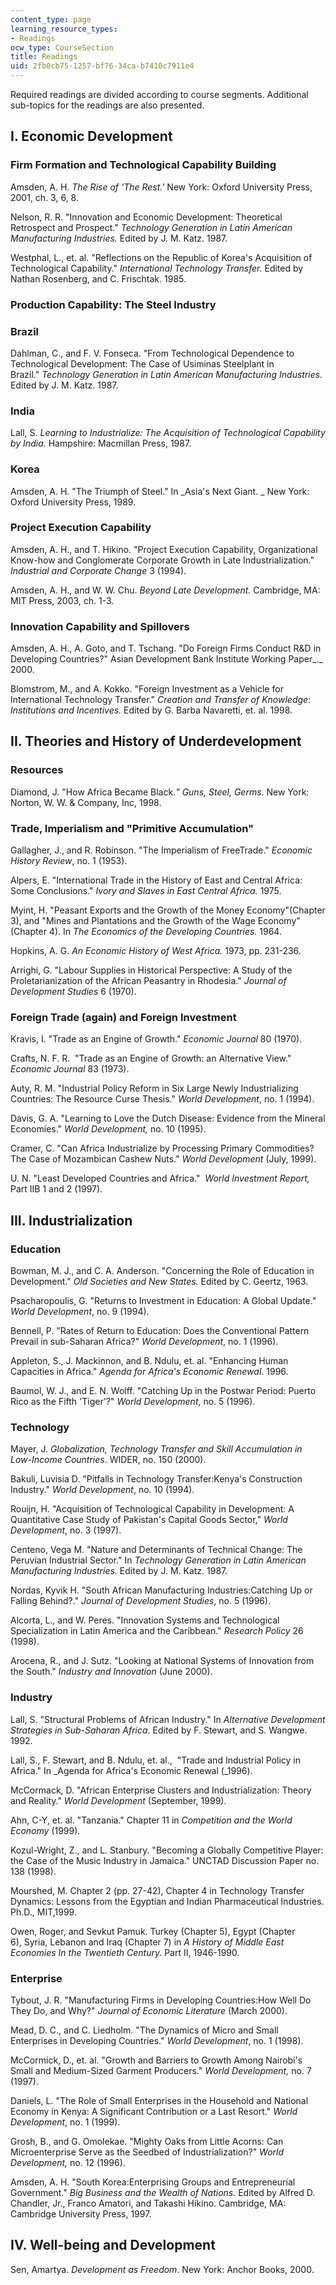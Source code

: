 ```yaml
---
content_type: page
learning_resource_types:
- Readings
ocw_type: CourseSection
title: Readings
uid: 2fb0cb75-1257-bf76-34ca-b7410c7911e4
---
```


Required readings are divided according to course segments. Additional sub-topics for the readings are also presented.

I. Economic Development
-----------------------

### Firm Formation and Technological Capability Building

Amsden, A. H. _The Rise of 'The Rest.'_ New York: Oxford University Press, 2001, ch. 3, 6, 8.

Nelson, R. R. "Innovation and Economic Development: Theoretical Retrospect and Prospect." _Technology Generation_ _in Latin American Manufacturing Industries._ Edited by J. M. Katz. 1987.

Westphal, L., et. al. "Reflections on the Republic of Korea's Acquisition of Technological Capability." _International Technology Transfer._ Edited by Nathan Rosenberg, and C. Frischtak. 1985.

### Production Capability: The Steel Industry

### Brazil

Dahlman, C., and F. V. Fonseca. "From Technological Dependence to Technological Development: The Case of Usiminas Steelplant in Brazil." _Technology Generation in_ _Latin American Manufacturing Industries._ Edited by J. M. Katz. 1987.

### India

Lall, S. _Learning to Industrialize: The Acquisition of_ _Technological Capability by India._ Hampshire: Macmillan Press, 1987.

### Korea

Amsden, A. H. "The Triumph of Steel." In _Asia's Next Giant. _ New York: Oxford University Press, 1989.

### Project Execution Capability

Amsden, A. H., and T. Hikino. "Project Execution Capability, Organizational Know-how and Conglomerate Corporate Growth in Late Industrialization." _Industrial and Corporate Change_ 3 (1994).

Amsden, A. H., and W. W. Chu. _Beyond Late Development._ Cambridge, MA: MIT Press, 2003, ch. 1-3.

### Innovation Capability and Spillovers

Amsden, A. H., A. Goto, and T. Tschang. "Do Foreign Firms Conduct R&D in Developing Countries?" Asian Development Bank Institute Working Paper_._ 2000.

Blomstrom, M., and A. Kokko. "Foreign Investment as a Vehicle for International Technology Transfer." _Creation and Transfer of Knowledge_: _Institutions and Incentives._ Edited by G. Barba Navaretti, et. al. 1998.

II. Theories and History of Underdevelopment
--------------------------------------------

### Resources

Diamond, J. "How Africa Became Black._"_ _Guns, Steel, Germs_. New York: Norton, W. W. & Company, Inc, 1998.

### Trade, Imperialism and "Primitive Accumulation"

Gallagher, J., and R. Robinson. "The Imperialism of FreeTrade." _Economic History Review_, no. 1 (1953).

Alpers, E. "International Trade in the History of East and Central Africa: Some Conclusions." _Ivory and Slaves in East Central Africa._ 1975.

Myint, H. "Peasant Exports and the Growth of the Money Economy"(Chapter 3), and "Mines and Plantations and the Growth of the Wage Economy"(Chapter 4). In _The Economics of the Developing Countries._ 1964.

Hopkins, A. G. _An Economic History of West Africa._ 1973, pp. 231-236.

Arrighi, G. "Labour Supplies in Historical Perspective: A Study of the Proletarianization of the African Peasantry in Rhodesia." _Journal of Development Studies_ 6 (1970).

### Foreign Trade (again) and Foreign Investment

Kravis, I. "Trade as an Engine of Growth." _Economic Journal_ 80 (1970).

Crafts, N. F. R.  "Trade as an Engine of Growth: an Alternative View." _Economic Journal_ 83 (1973).

Auty, R. M. "Industrial Policy Reform in Six Large Newly Industrializing Countries: The Resource Curse Thesis." _World Development_, no. 1 (1994).

Davis, G. A. "Learning to Love the Dutch Disease: Evidence from the Mineral Economies." _World Development,_ no. 10 (1995).

Cramer, C. "Can Africa Industrialize by Processing Primary Commodities? The Case of Mozambican Cashew Nuts." _World Development_ (July, 1999).

U. N. "Least Developed Countries and Africa."  _World Investment Report,_ Part IIB 1 and 2 (1997).

III. Industrialization
----------------------

### Education

Bowman, M. J., and C. A. Anderson. "Concerning the Role of Education in Development." _Old Societies and New States._ Edited by C. Geertz, 1963.

Psacharopoulis, G. "Returns to Investment in Education: A Global Update." _World Development_, no. 9 (1994).

Bennell, P. "Rates of Return to Education: Does the Conventional Pattern Prevail in sub-Saharan Africa?" _World Development_, no. 1 (1996).

Appleton, S., J. Mackinnon, and B. Ndulu, et. al. "Enhancing Human Capacities in Africa." _Agenda for Africa's Economic Renewal_. 1996.

Baumol, W. J., and E. N. Wolff. "Catching Up in the Postwar Period: Puerto Rico as the Fifth 'Tiger'?" _World Development_, no. 5 (1996).

### Technology

Mayer, J. _Globalization, Technology Transfer and Skill Accumulation in Low-Income Countries_. WIDER, no. 150 (2000).

Bakuli, Luvisia D. "Pitfalls in Technology Transfer:Kenya's Construction Industry." _World Development_, no. 10 (1994).

Rouijn, H. "Acquisition of Technological Capability in Development: A Quantitative Case Study of Pakistan's Capital Goods Sector," _World Development_, no. 3 (1997).

Centeno, Vega M. "Nature and Determinants of Technical Change: The Peruvian Industrial Sector." In _Technology Generation in Latin American Manufacturing Industries._ Edited by J. M. Katz. 1987.

Nordas, Kyvik H. "South African Manufacturing Industries:Catching Up or Falling Behind?." _Journal of Development Studies_, no. 5 (1996).

Alcorta, L., and W. Peres. "Innovation Systems and Technological Specialization in Latin America and the Caribbean." _Research Policy_ 26 (1998).

Arocena, R., and J. Sutz. "Looking at National Systems of Innovation from the South." _Industry and Innovation_ (June 2000).

### Industry

Lall, S. "Structural Problems of African Industry." In _Alternative Development Strategies in Sub-Saharan Africa_. Edited by F. Stewart, and S. Wangwe. 1992.

Lall, S., F. Stewart, and B. Ndulu, et. al.,  "Trade and Industrial Policy in Africa." In _Agenda for Africa's Economic Renewal (_1996).

McCormack, D. "African Enterprise Clusters and Industrialization: Theory and Reality." _World Development_ (September, 1999).

Ahn, C-Y, et. al. "Tanzania." Chapter 11 in _Competition and the World Economy_ (1999).

Kozul-Wright, Z., and L. Stanbury. "Becoming a Globally Competitive Player: the Case of the Music Industry in Jamaica." UNCTAD Discussion Paper no. 138 (1998).

Mourshed, M. Chapter 2 (pp. 27-42), Chapter 4 in Technology Transfer Dynamics: Lessons from the Egyptian and Indian Pharmaceutical Industries. Ph.D., MIT,1999.

Owen, Roger, and Sevkut Pamuk. Turkey (Chapter 5), Egypt (Chapter 6), Syria, Lebanon and Iraq (Chapter 7) in _A History of Middle East Economies_ _In the Twentieth Century._ Part II, 1946-1990.

### Enterprise

Tybout, J. R. "Manufacturing Firms in Developing Countries:How Well Do They Do, and Why?" _Journal of Economic Literature_ (March 2000).

Mead, D. C., and C. Liedholm. "The Dynamics of Micro and Small Enterprises in Developing Countries." _World Development_, no. 1 (1998).

McCormick, D., et. al. "Growth and Barriers to Growth Among Nairobi's Small and Medium-Sized Garment Producers." _World Development,_ no. 7 (1997).

Daniels, L. "The Role of Small Enterprises in the Household and National Economy in Kenya: A Significant Contribution or a Last Resort." _World Development_, no. 1 (1999).

Grosh, B., and G. Omolekae. "Mighty Oaks from Little Acorns: Can Microenterprise Serve as the Seedbed of Industrialization?" _World Development,_ no. 12 (1996).

Amsden, A. H. "South Korea:Enterprising Groups and Entrepreneurial Government." _Big Business and the Wealth of Nations._ Edited by Alfred D. Chandler, Jr., Franco Amatori, and Takashi Hikino. Cambridge, MA: Cambridge University Press, 1997.

IV. Well-being and Development
------------------------------

Sen, Amartya. _Development as Freedom_. New York: Anchor Books, 2000.